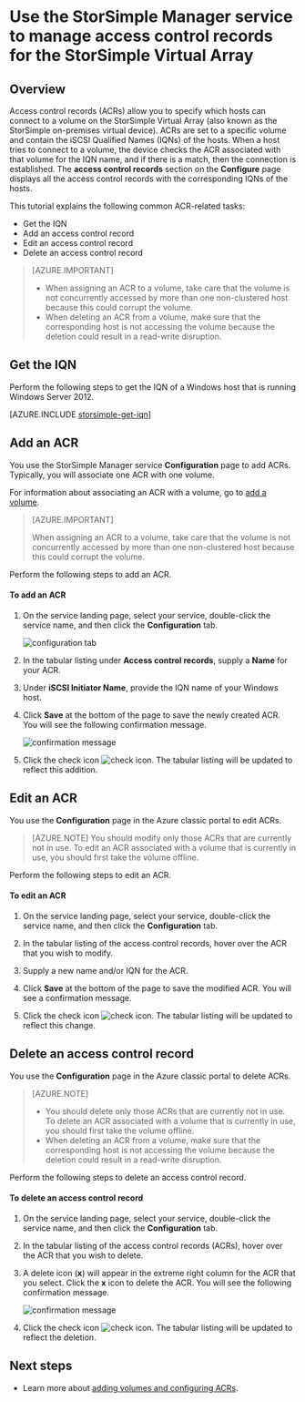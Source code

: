 <properties 
   pageTitle="Manage access control records for the StorSimple Virtual Array | Microsoft Azure"
   description="Describes how to manage access control records (ACRs) to determine which hosts can connect to a volume on the StorSimple Virtual Array."
   services="storsimple"
   documentationCenter=""
   authors="alkohli"
   manager="carmonm"
   editor="" />
<tags 
   ms.service="storsimple"
   ms.devlang="na"
   ms.topic="article"
   ms.tgt_pltfrm="na"
   ms.workload="na"
   ms.date="05/03/2016"
   ms.author="alkohli" />

# <a name="use-the-storsimple-manager-service-to-manage-access-control-records-for-the-storsimple-virtual-array"></a>Use the StorSimple Manager service to manage access control records for the StorSimple Virtual Array 

## <a name="overview"></a>Overview

Access control records (ACRs) allow you to specify which hosts can connect to a volume on the StorSimple Virtual Array (also known as the StorSimple on-premises virtual device). ACRs are set to a specific volume and contain the iSCSI Qualified Names (IQNs) of the hosts. When a host tries to connect to a volume, the device checks the ACR associated with that volume for the IQN name, and if there is a match, then the connection is established. The **access control records** section on the **Configure** page displays all the access control records with the corresponding IQNs of the hosts.

This tutorial explains the following common ACR-related tasks:

- Get the IQN
- Add an access control record 
- Edit an access control record 
- Delete an access control record 

> [AZURE.IMPORTANT] 
> 
> - When assigning an ACR to a volume, take care that the volume is not concurrently accessed by more than one non-clustered host because this could corrupt the volume. 
> - When deleting an ACR from a volume, make sure that the corresponding host is not accessing the volume because the deletion could result in a read-write disruption.

## <a name="get-the-iqn"></a>Get the IQN

Perform the following steps to get the IQN of a Windows host that is running Windows Server 2012.

[AZURE.INCLUDE [storsimple-get-iqn](../../includes/storsimple-get-iqn.md)]

## <a name="add-an-acr"></a>Add an ACR

You use the StorSimple Manager service **Configuration** page to add ACRs. Typically, you will associate one ACR with one volume.

For information about associating an ACR with a volume, go to [add a volume](storsimple-ova-deploy3-iscsi-setup.md#step-3-add-a-volume).

>[AZURE.IMPORTANT] 
> 
>When assigning an ACR to a volume, take care that the volume is not concurrently accessed by more than one non-clustered host because this could corrupt the volume.
 
Perform the following steps to add an ACR.

#### <a name="to-add-an-acr"></a>To add an ACR

1. On the service landing page, select your service, double-click the service name, and then click the **Configuration** tab.

    ![configuration tab](./media/storsimple-ova-manage-acrs/acr1.png)

2. In the tabular listing under **Access control records**, supply a **Name** for your ACR.

3. Under **iSCSI Initiator Name**, provide the IQN name of your Windows host. 

4. Click **Save** at the bottom of the page to save the newly created ACR. You will see the following confirmation message.

    ![confirmation message](./media/storsimple-ova-manage-acrs/acr2.png)

5. Click the check icon ![check icon](./media/storsimple-ova-manage-acrs/check-icon.png). The tabular listing will be updated to reflect this addition.

## <a name="edit-an-acr"></a>Edit an ACR

You use the **Configuration** page in the Azure classic portal to edit ACRs. 

> [AZURE.NOTE] You should modify only those ACRs that are currently not in use. To edit an ACR associated with a volume that is currently in use, you should first take the volume offline.

Perform the following steps to edit an ACR.

#### <a name="to-edit-an-acr"></a>To edit an ACR

1. On the service landing page, select your service, double-click the service name, and then click the **Configuration** tab.

2. In the tabular listing of the access control records, hover over the ACR that you wish to modify.

3. Supply a new name and/or IQN for the ACR.

4. Click **Save** at the bottom of the page to save the modified ACR. You will see a confirmation message. 

5. Click the check icon ![check icon](./media/storsimple-ova-manage-acrs/check-icon.png). The tabular listing will be updated to reflect this change.

## <a name="delete-an-access-control-record"></a>Delete an access control record

You use the **Configuration** page in the Azure classic portal to delete ACRs. 

> [AZURE.NOTE] 
> 
> - You should delete only those ACRs that are currently not in use. To delete an ACR associated with a volume that is currently in use, you should first take the volume offline.
> - When deleting an ACR from a volume, make sure that the corresponding host is not accessing the volume because the deletion could result in a read-write disruption.

Perform the following steps to delete an access control record.

#### <a name="to-delete-an-access-control-record"></a>To delete an access control record

1. On the service landing page, select your service, double-click the service name, and then click the **Configuration** tab.

2. In the tabular listing of the access control records (ACRs), hover over the ACR that you wish to delete.

3. A delete icon (**x**) will appear in the extreme right column for the ACR that you select. Click the **x** icon to delete the ACR. You will see the following confirmation message.

    ![confirmation message](./media/storsimple-ova-manage-acrs/acr3.png)

5. Click the check icon ![check icon](./media/storsimple-ova-manage-acrs/check-icon.png). The tabular listing will be updated to reflect the deletion.

## <a name="next-steps"></a>Next steps

- Learn more about [adding volumes and configuring ACRs](storsimple-ova-deploy3-iscsi-setup.md#step-3-add-a-volume).
